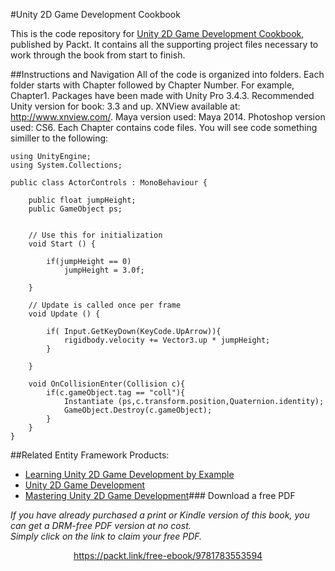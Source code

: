 #Unity 2D Game Development Cookbook


This is the code repository for [Unity 2D Game Development Cookbook](https://www.packtpub.com/game-development/unity-2d-game-development-cookbook?utm_source=github&utm_medium=repository&utm_campaign=9781783553594), published by Packt. It contains all the supporting project files necessary to work through the book from start to finish.

##Instructions and Navigation
All of the code is organized into folders. Each folder starts with Chapter followed by Chapter Number. For example, Chapter1.
Packages have been made with Unity Pro 3.4.3. Recommended Unity version for book: 3.3 and up. XNView available at: http://www.xnview.com/.
Maya version used: Maya 2014.
Photoshop version used: CS6.
Each Chapter contains code files. You will see code something similler to the following:

```
using UnityEngine;
using System.Collections;

public class ActorControls : MonoBehaviour {

	public float jumpHeight;
	public GameObject ps;


	// Use this for initialization
	void Start () {

		if(jumpHeight == 0)
			jumpHeight = 3.0f;
	
	}
	
	// Update is called once per frame
	void Update () {

		if( Input.GetKeyDown(KeyCode.UpArrow)){
			rigidbody.velocity += Vector3.up * jumpHeight;
		}
	
	}

	void OnCollisionEnter(Collision c){
		if(c.gameObject.tag == "coll"){
			Instantiate (ps,c.transform.position,Quaternion.identity);
			GameObject.Destroy(c.gameObject);
		}
	}
}

```


##Related Entity Framework Products:
* [Learning Unity 2D Game Development by Example](https://www.packtpub.com/game-development/learning-unity-2d-game-development-example?utm_source=github&utm_medium=repository&utm_campaign=9781783559046)
* [Unity 2D Game Development](https://www.packtpub.com/game-development/unity-2d-game-development?utm_source=github&utm_medium=repository&utm_campaign=9781849692564)
* [Mastering Unity 2D Game Development](https://www.packtpub.com/game-development/mastering-unity-2d-game-development?utm_source=github&utm_medium=repository&utm_campaign=9781849697347)### Download a free PDF

 <i>If you have already purchased a print or Kindle version of this book, you can get a DRM-free PDF version at no cost.<br>Simply click on the link to claim your free PDF.</i>
<p align="center"> <a href="https://packt.link/free-ebook/9781783553594">https://packt.link/free-ebook/9781783553594 </a> </p>